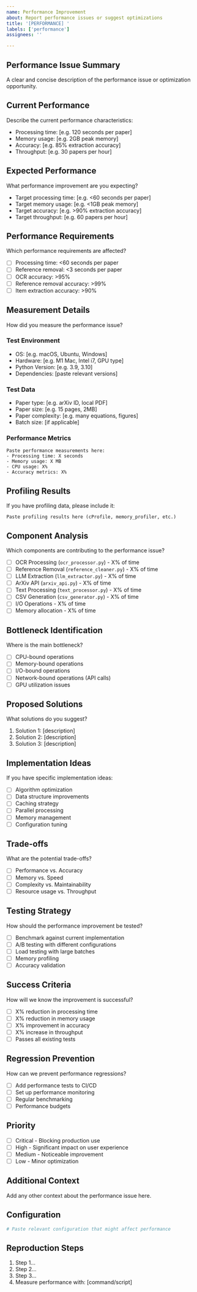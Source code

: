 ```yaml
---
name: Performance Improvement
about: Report performance issues or suggest optimizations
title: '[PERFORMANCE] '
labels: ['performance']
assignees: ''

---
```


## Performance Issue Summary
A clear and concise description of the performance issue or optimization opportunity.

## Current Performance
Describe the current performance characteristics:
- Processing time: [e.g. 120 seconds per paper]
- Memory usage: [e.g. 2GB peak memory]
- Accuracy: [e.g. 85% extraction accuracy]
- Throughput: [e.g. 30 papers per hour]

## Expected Performance
What performance improvement are you expecting?
- Target processing time: [e.g. <60 seconds per paper]
- Target memory usage: [e.g. <1GB peak memory]
- Target accuracy: [e.g. >90% extraction accuracy]
- Target throughput: [e.g. 60 papers per hour]

## Performance Requirements
Which performance requirements are affected?
- [ ] Processing time: <60 seconds per paper
- [ ] Reference removal: <3 seconds per paper
- [ ] OCR accuracy: >95%
- [ ] Reference removal accuracy: >99%
- [ ] Item extraction accuracy: >90%

## Measurement Details
How did you measure the performance issue?

### Test Environment
- OS: [e.g. macOS, Ubuntu, Windows]
- Hardware: [e.g. M1 Mac, Intel i7, GPU type]
- Python Version: [e.g. 3.9, 3.10]
- Dependencies: [paste relevant versions]

### Test Data
- Paper type: [e.g. arXiv ID, local PDF]
- Paper size: [e.g. 15 pages, 2MB]
- Paper complexity: [e.g. many equations, figures]
- Batch size: [if applicable]

### Performance Metrics
```
Paste performance measurements here:
- Processing time: X seconds
- Memory usage: X MB
- CPU usage: X%
- Accuracy metrics: X%
```

## Profiling Results
If you have profiling data, please include it:
```
Paste profiling results here (cProfile, memory_profiler, etc.)
```

## Component Analysis
Which components are contributing to the performance issue?
- [ ] OCR Processing (`ocr_processor.py`) - X% of time
- [ ] Reference Removal (`reference_cleaner.py`) - X% of time
- [ ] LLM Extraction (`llm_extractor.py`) - X% of time
- [ ] ArXiv API (`arxiv_api.py`) - X% of time
- [ ] Text Processing (`text_processor.py`) - X% of time
- [ ] CSV Generation (`csv_generator.py`) - X% of time
- [ ] I/O Operations - X% of time
- [ ] Memory allocation - X% of time

## Bottleneck Identification
Where is the main bottleneck?
- [ ] CPU-bound operations
- [ ] Memory-bound operations
- [ ] I/O-bound operations
- [ ] Network-bound operations (API calls)
- [ ] GPU utilization issues

## Proposed Solutions
What solutions do you suggest?
1. Solution 1: [description]
2. Solution 2: [description]
3. Solution 3: [description]

## Implementation Ideas
If you have specific implementation ideas:
- [ ] Algorithm optimization
- [ ] Data structure improvements
- [ ] Caching strategy
- [ ] Parallel processing
- [ ] Memory management
- [ ] Configuration tuning

## Trade-offs
What are the potential trade-offs?
- [ ] Performance vs. Accuracy
- [ ] Memory vs. Speed
- [ ] Complexity vs. Maintainability
- [ ] Resource usage vs. Throughput

## Testing Strategy
How should the performance improvement be tested?
- [ ] Benchmark against current implementation
- [ ] A/B testing with different configurations
- [ ] Load testing with large batches
- [ ] Memory profiling
- [ ] Accuracy validation

## Success Criteria
How will we know the improvement is successful?
- [ ] X% reduction in processing time
- [ ] X% reduction in memory usage
- [ ] X% improvement in accuracy
- [ ] X% increase in throughput
- [ ] Passes all existing tests

## Regression Prevention
How can we prevent performance regressions?
- [ ] Add performance tests to CI/CD
- [ ] Set up performance monitoring
- [ ] Regular benchmarking
- [ ] Performance budgets

## Priority
- [ ] Critical - Blocking production use
- [ ] High - Significant impact on user experience
- [ ] Medium - Noticeable improvement
- [ ] Low - Minor optimization

## Additional Context
Add any other context about the performance issue here.

## Configuration
```yaml
# Paste relevant configuration that might affect performance
```

## Reproduction Steps
1. Step 1...
2. Step 2...
3. Step 3...
4. Measure performance with: [command/script]